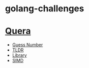 # golang-challenges

# [Quera](https://quera.org/problemset)
- [Guess Number](https://quera.org/problemset/183675/)
- [TLDR](https://quera.org/problemset/181683/)
- [Library](https://quera.org/problemset/181681/)
- [SIMD](https://quera.org/problemset/113613/)
